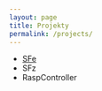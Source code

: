 ```yaml
---
layout: page
title: Projekty
permalink: /projects/
---
```


<ul>
    <li><a href="{% link projects/side-file-editor.md %}">SFe</a></li>
    <li>SFz</li>
    <li>RaspController</li>
</ul>